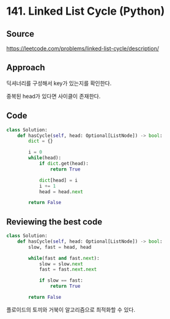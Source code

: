 # 141. Linked List Cycle (Python)

## Source

https://leetcode.com/problems/linked-list-cycle/description/

## Approach

딕셔너리를 구성해서 key가 있는지를 확인한다.

중복된 head가 있다면 사이클이 존재한다.

## Code

```python
class Solution:
    def hasCycle(self, head: Optional[ListNode]) -> bool:
        dict = {}

        i = 0
        while(head):
            if dict.get(head):
                return True

            dict[head] = i
            i += 1
            head = head.next

        return False
```

## Reviewing the best code

```python
class Solution:
    def hasCycle(self, head: Optional[ListNode]) -> bool:
        slow, fast = head, head

        while(fast and fast.next):
            slow = slow.next
            fast = fast.next.next

            if slow == fast:
                return True

        return False
```

플로이드의 토끼와 거북이 알고리즘으로 최적화할 수 있다.
